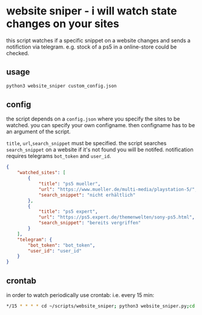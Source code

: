 # website sniper - i will watch state changes on your sites
this script watches if a specific snippet on a website changes and sends a notifiction via telegram.
e.g. stock of a ps5 in a online-store could be checked.


## usage
```sh
python3 website_sniper custom_config.json
```

## config
the script depends on a `config.json` where you specify the sites to be watched. you can specify your own configname. then configname has to be an argument of the script.

`title`, `url`,`search_snippet` must be specified. the script searches `search_snippet` on a website if it's not found you will be notifed. notification requires telegrams `bot_token` and `user_id`.

```json
{
    "watched_sites": [
        {
            "title": "ps5 mueller",
            "url": "https://www.mueller.de/multi-media/playstation-5/",
            "search_snippet": "nicht erhältlich"
        },
        {
            "title": "ps5 expert",
            "url": "https://ps5.expert.de/themenwelten/sony-ps5.html",
            "search_snippet": "bereits vergriffen"
        }
    ],
    "telegram": {
        "bot_token": "bot_token",
        "user_id": "user_id"
    }
}
```
## crontab
in order to watch periodically use crontab:
i.e. every 15 min:

```sh
*/15 * * * * cd ~/scripts/website_sniper; python3 website_sniper.py;cd 
```





